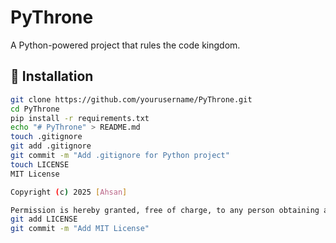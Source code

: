 # PyThrone

A Python-powered project that rules the code kingdom.

## 🚀 Installation

```bash
git clone https://github.com/yourusername/PyThrone.git
cd PyThrone
pip install -r requirements.txt
echo "# PyThrone" > README.md
touch .gitignore
git add .gitignore
git commit -m "Add .gitignore for Python project"
touch LICENSE
MIT License

Copyright (c) 2025 [Ahsan]

Permission is hereby granted, free of charge, to any person obtaining a copy...
git add LICENSE
git commit -m "Add MIT License"
